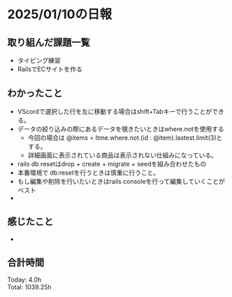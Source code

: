 # 2025/01/10の日報
## 取り組んだ課題一覧
* タイピング練習
*  RailsでECサイトを作る
## わかったこと
* VScordで選択した行を左に移動する場合はshift+Tabキーで行うことができる。
* データの絞り込みの際にあるデータを覗きたいときはwhere.notを使用する
  *  今回の場合は @items = Itme.where.not.(id : @item).lastest.limit(3)とする。
  *  詳細画面に表示されている商品は表示されない仕組みになっている。
*  rails db resetはdrop + create + migrate + seedを組み合わせたもの
*  本番環境で db:resetを行うときは慎重に行うこと。
  *  もし編集や削除を行いたいときはrails consoleを行って編集していくことがベスト
  *      
## 感じたこと
* 
## 合計時間 
Today: 4.0h<br>
Total: 1039.25h
